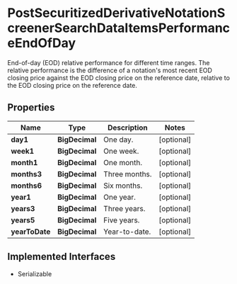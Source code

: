 

# PostSecuritizedDerivativeNotationScreenerSearchDataItemsPerformanceEndOfDay

End-of-day (EOD) relative performance for different time ranges. The relative performance is the difference of a notation's most recent EOD closing price against the EOD closing price on the reference date, relative to the EOD closing price on the reference date.

## Properties

Name | Type | Description | Notes
------------ | ------------- | ------------- | -------------
**day1** | **BigDecimal** | One day. |  [optional]
**week1** | **BigDecimal** | One week. |  [optional]
**month1** | **BigDecimal** | One month. |  [optional]
**months3** | **BigDecimal** | Three months. |  [optional]
**months6** | **BigDecimal** | Six months. |  [optional]
**year1** | **BigDecimal** | One year. |  [optional]
**years3** | **BigDecimal** | Three years. |  [optional]
**years5** | **BigDecimal** | Five years. |  [optional]
**yearToDate** | **BigDecimal** | Year-to-date. |  [optional]


## Implemented Interfaces

* Serializable


